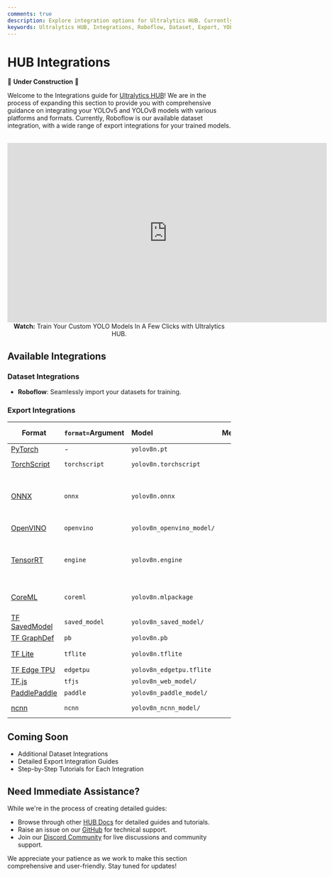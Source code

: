 ```yaml
---
comments: true
description: Explore integration options for Ultralytics HUB. Currently featuring Roboflow for dataset integration and multiple export formats for your trained models.
keywords: Ultralytics HUB, Integrations, Roboflow, Dataset, Export, YOLOv5, YOLOv8, ONNX, CoreML, TensorRT, TensorFlow
---
```


# HUB Integrations

🚧 **Under Construction** 🚧

Welcome to the Integrations guide for [Ultralytics HUB](https://hub.ultralytics.com/)! We are in the process of expanding this section to provide you with comprehensive guidance on integrating your YOLOv5 and YOLOv8 models with various platforms and formats. Currently, Roboflow is our available dataset integration, with a wide range of export integrations for your trained models.

<p align="center">
  <br>
  <iframe width="720" height="405" src="https://www.youtube.com/embed/lveF9iCMIzc?si=_Q4WB5kMB5qNe7q6"
    title="YouTube video player" frameborder="0"
    allow="accelerometer; autoplay; clipboard-write; encrypted-media; gyroscope; picture-in-picture; web-share"
    allowfullscreen>
  </iframe>
  <br>
  <strong>Watch:</strong> Train Your Custom YOLO Models In A Few Clicks with Ultralytics HUB.
</p>

## Available Integrations

### Dataset Integrations

- **Roboflow**: Seamlessly import your datasets for training.

### Export Integrations

| Format                      | `format=`Argument | Model                     | Metadata           | Available Modifiers                                 |
|-----------------------------|-------------------|:--------------------------|:------------------:|-----------------------------------------------------|
| [PyTorch][pytorch]          | -                 | `yolov8n.pt`              | :white_check_mark: | -                                                   |
| [TorchScript][torchscript]  | `torchscript`     | `yolov8n.torchscript`     | :white_check_mark: | `imgsz`, `optimize`                                 |
| [ONNX][onnx]                | `onnx`            | `yolov8n.onnx`            | :white_check_mark: | `imgsz`, `half`, `dynamic`, `simplify`, `opset`     |
| [OpenVINO][openvino]        | `openvino`        | `yolov8n_openvino_model/` | :white_check_mark: | `imgsz`, `half`                                     |
| [TensorRT][tensorrt]        | `engine`          | `yolov8n.engine`          | :white_check_mark: | `imgsz`, `half`, `dynamic`, `simplify`, `workspace` |
| [CoreML][coreml]            | `coreml`          | `yolov8n.mlpackage`       | :white_check_mark: | `imgsz`, `half`, `int8`, `nms`                      |
| [TF SavedModel][tf_saved]   | `saved_model`     | `yolov8n_saved_model/`    | :white_check_mark: | `imgsz`, `keras`                                    |
| [TF GraphDef][tf_graph]     | `pb`              | `yolov8n.pb`              | :x:                | `imgsz`                                             |
| [TF Lite][tf_lite]          | `tflite`          | `yolov8n.tflite`          | :white_check_mark: | `imgsz`, `half`, `int8`                             |
| [TF Edge TPU][tf_edge_tpu]  | `edgetpu`         | `yolov8n_edgetpu.tflite`  | :white_check_mark: | `imgsz`                                             |
| [TF.js][tf_js]              | `tfjs`            | `yolov8n_web_model/`      | :white_check_mark: | `imgsz`                                             |
| [PaddlePaddle][paddle]      | `paddle`          | `yolov8n_paddle_model/`   | :white_check_mark: | `imgsz`                                             |
| [ncnn][ncnn]                | `ncnn`            | `yolov8n_ncnn_model/`     | :white_check_mark: | `imgsz`, `half`                                     |

## Coming Soon

- Additional Dataset Integrations
- Detailed Export Integration Guides
- Step-by-Step Tutorials for Each Integration

## Need Immediate Assistance?

While we're in the process of creating detailed guides:

- Browse through other [HUB Docs](https://docs.ultralytics.com/hub/) for detailed guides and tutorials.
- Raise an issue on our [GitHub](https://github.com/ultralytics/hub/) for technical support.
- Join our [Discord Community](https://ultralytics.com/discord/) for live discussions and community support.

We appreciate your patience as we work to make this section comprehensive and user-friendly. Stay tuned for updates!

[pytorch]:     https://pytorch.org/
[torchscript]: https://pytorch.org/docs/stable/jit.html
[onnx]:        https://onnx.ai/
[openvino]:    https://docs.openvino.ai/latest/index.html
[tensorrt]:    https://developer.nvidia.com/tensorrt
[coreml]:      https://github.com/apple/coremltools
[tf_saved]:    https://www.tensorflow.org/guide/saved_model
[tf_graph]:    https://www.tensorflow.org/api_docs/python/tf/Graph
[tf_lite]:     https://www.tensorflow.org/lite
[tf_edge_tpu]: https://coral.ai/docs/edgetpu/models-intro/
[tf_js]:       https://www.tensorflow.org/js
[paddle]:      https://github.com/PaddlePaddle
[ncnn]:        https://github.com/Tencent/ncnn
